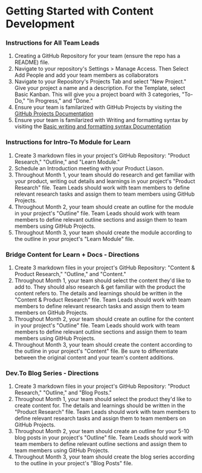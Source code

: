 # Getting Started with Content Development 

### Instructions for All Team Leads
1. Creating a GitHub Repository for your team (ensure the repo has a README) file. 
2. Navigate to your repository's Settings > Manage Access. Then Select Add People and add your team members as collaborators
3. Navigate to your Repository's Projects Tab and select "New Project." Give your project a name and a description. For the Template, select Basic Kanban. This will give you a project board with 3 categories, "To-Do," "In Progress," and "Done."
4. Ensure your team is familarized with GitHub Projects by visiting the [GitHub Projects Documentation](https://docs.github.com/en/issues/organizing-your-work-with-project-boards/managing-project-boards/about-project-boards)
5. Ensure your team is familarized with Writing and formatting syntax by visiting the [Basic writing and formatting syntax Documentation](https://github.github.com/gfm/)

### Instructions for Intro-To Module for Learn
1. Create 3 markdown files in your project's GitHub Repository: "Product Research," "Outline," and "Learn Module." 
2. Schedule an Introduction meeting with your Product Liason. 
3. Throughout Month 1, your team should do research and get familiar with your product, writing out details and learnings in your project's "Product Research" file. Team Leads should work with team members to define relevant research tasks and assign them to team members using GitHub Projects. 
4. Throughout Month 2, your team should create an outline for the module in your project's "Outline" file. Team Leads should work with team members to define relevant outline sections and assign them to team members using GitHub Projects. 
5. Throughout Month 3, your team should create the module according to the outline in your project's "Learn Module" file. 

### Bridge Content for Learn + Docs - Directions
1. Create 3 markdown files in your project's GitHub Repository: "Content & Product Research," "Outline," and "Content." 
2. Throughout Month 1, your team should select the content they'd like to add to. They should also research & get familiar with the product the content refers to. The details and learnings should be written in the "Content & Product Research" file. Team Leads should work with team members to define relevant research tasks and assign them to team members on GitHub Projects. 
3. Throughout Month 2, your team should create an outline for the content in your project's "Outline" file. Team Leads should work with team members to define relevant outline sections and assign them to team members using GitHub Projects. 
4. Throughout Month 3, your team should create the content according to the outline in your project's "Content" file. Be sure to differentiate between the original content and your team's content additions. 

### Dev.To Blog Series - Directions
1. Create 3 markdown files in your project's GitHub Repository: "Product Research," "Outline," and "Blog Posts." 
2. Throughout Month 1, your team should select the product they'd like to create content for. The details and learnings should be written in the "Product Research" file. Team Leads should work with team members to define relevant research tasks and assign them to team members on GitHub Projects. 
3. Throughout Month 2, your team should create an outline for your 5-10 blog posts in your project's "Outline" file. Team Leads should work with team members to define relevant outline sections and assign them to team members using GitHub Projects. 
4. Throughout Month 3, your team should create the blog series according to the outline in your project's "Blog Posts" file.
